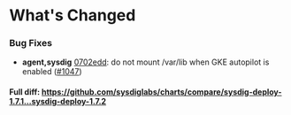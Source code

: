 # What's Changed

### Bug Fixes
- **agent,sysdig** [0702edd](https://github.com/sysdiglabs/charts/commit/0702eddfc46c823b8362b5f0d42e7be9d3bfe1ac): do not mount /var/lib when GKE autopilot is enabled ([#1047](https://github.com/sysdiglabs/charts/issues/1047))

#### Full diff: https://github.com/sysdiglabs/charts/compare/sysdig-deploy-1.7.1...sysdig-deploy-1.7.2
